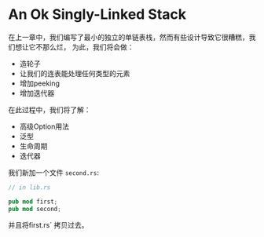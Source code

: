 # An Ok Singly-Linked Stack

在上一章中，我们编写了最小的独立的单链表栈，然而有些设计导致它很糟糕，我们想让它不那么烂，
为此，我们将会做：

* 造轮子
* 让我们的连表能处理任何类型的元素
* 增加peeking
* 增加迭代器

在此过程中，我们将了解：

* 高级Option用法
* 泛型
* 生命周期
* 迭代器

我们新加一个文件 `second.rs`:

```rust ,ignore
// in lib.rs

pub mod first;
pub mod second;
```

并且将first.rs` 拷贝过去。

